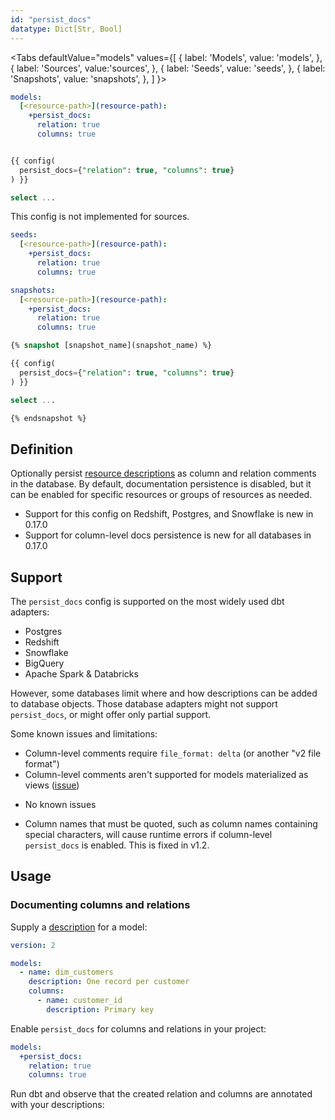 ```yaml
---
id: "persist_docs"
datatype: Dict[Str, Bool]
---
```



<Tabs
  defaultValue="models"
  values={[
    { label: 'Models', value: 'models', },
    { label: 'Sources', value:'sources', },
    { label: 'Seeds', value: 'seeds', },
    { label: 'Snapshots', value: 'snapshots', },
  ]
}>

<TabItem value="models">

<File name='dbt_project.yml'>

```yml
models:
  [<resource-path>](resource-path):
    +persist_docs:
      relation: true
      columns: true

```

</File>

<File name='models/<modelname>.sql'>

```sql

{{ config(
  persist_docs={"relation": true, "columns": true}
) }}

select ...

```

</File>

</TabItem>

<TabItem value="sources">

This config is not implemented for sources.

</TabItem>

<TabItem value="seeds">

<File name='dbt_project.yml'>

```yml
seeds:
  [<resource-path>](resource-path):
    +persist_docs:
      relation: true
      columns: true

```

</File>

</TabItem>

<TabItem value="snapshots">

<File name='dbt_project.yml'>

```yml
snapshots:
  [<resource-path>](resource-path):
    +persist_docs:
      relation: true
      columns: true

```

</File>

<File name='snapshots/<filename>.sql'>

```sql
{% snapshot [snapshot_name](snapshot_name) %}

{{ config(
  persist_docs={"relation": true, "columns": true}
) }}

select ...

{% endsnapshot %}

```

</File>

</TabItem>

</Tabs>

## Definition

Optionally persist [resource descriptions](resource-properties/description) as
column and relation comments in the database. By default, documentation
persistence is disabled, but it can be enabled for specific resources or groups of
resources as needed.

<Changelog>

 - Support for this config on Redshift, Postgres, and Snowflake is new in 0.17.0
 - Support for column-level docs persistence is new for all databases in 0.17.0

</Changelog>

## Support

The `persist_docs` config is supported on the most widely used dbt adapters:
- Postgres
- Redshift
- Snowflake
- BigQuery
- Apache Spark & Databricks

However, some databases limit where and how descriptions can be added to database objects. Those database adapters might not support `persist_docs`, or might offer only partial support.

Some known issues and limitations:

<WHCode>

<div warehouse="Databricks">

- Column-level comments require `file_format: delta` (or another "v2 file format")
- Column-level comments aren't supported for models materialized as <Term id="view">views</Term> ([issue](https://github.com/dbt-labs/dbt-spark/issues/372))

</div>

<div warehouse="Snowflake">

<VersionBlock firstVersion="1.2">

- No known issues

</VersionBlock>

<VersionBlock firstVersion="1.0" lastVersion="1.1">

- Column names that must be quoted, such as column names containing special characters, will cause runtime errors if column-level `persist_docs` is enabled. This is fixed in v1.2.

</VersionBlock>

</div>

</WHCode>

## Usage

### Documenting columns and relations

Supply a [description](resource-properties/description) for a model:

<File name='models/schema.yml'>

```yml
version: 2

models:
  - name: dim_customers
    description: One record per customer
    columns:
      - name: customer_id
        description: Primary key

```

</File>

Enable `persist_docs` for columns and relations in your project:

<File name='dbt_project.yml'>

```yml
models:
  +persist_docs:
    relation: true
    columns: true
```

</File>

Run dbt and observe that the created relation and columns are annotated with
your descriptions:

<Lightbox src="/img/reference/persist_docs_relation.png"
          title="Relation descriptions in BigQuery"/>

<Lightbox src="/img/reference/persist_docs_columns.png"
          title="Column descriptions in BigQuery"/>

